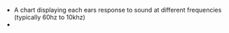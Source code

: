 - A chart displaying each ears response to sound at different frequencies (typically 60hz to 10khz)
-